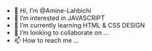 - 👋 Hi, I’m @Amine-Lahbichi
- 👀 I’m interested in JAVASCRIPT
- 🌱 I’m currently learning HTML & CSS DESIGN
- 💞️ I’m looking to collaborate on ...
- 📫 How to reach me ...

<!---
Amine-Lahbichi/Amine-Lahbichi is a ✨ special ✨ repository because its `README.md` (this file) appears on your GitHub profile.
You can click the Preview link to take a look at your changes.
--->
